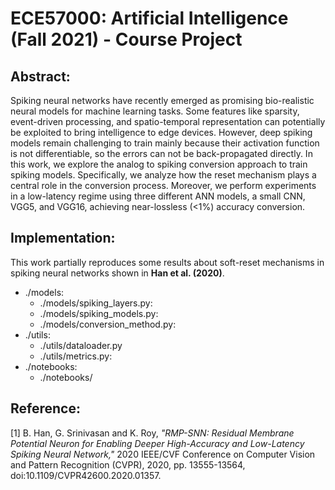 # ECE57000: Artificial Intelligence (Fall 2021) - Course Project

## Abstract:
Spiking neural networks have recently emerged as promising bio-realistic neural models 
for machine learning tasks. Some features like sparsity, event-driven processing, and 
spatio-temporal representation can potentially be exploited to bring intelligence to 
edge devices. However, deep spiking models remain challenging to train mainly because 
their activation function is not differentiable, so the errors can not be 
back-propagated directly. In this work, we explore the analog to spiking conversion 
approach to train spiking models. Specifically, we analyze how the reset mechanism 
plays a central role in the conversion process. Moreover, we perform experiments in a 
low-latency regime using three different ANN models, a small CNN, VGG5, and VGG16, 
achieving near-lossless (<1%) accuracy conversion.

## Implementation:
This work partially reproduces some results about soft-reset mechanisms in spiking 
neural networks shown in **Han et al. (2020)**. 

- ./models:
  - ./models/spiking_layers.py:
  - ./models/spiking_models.py:
  - ./models/conversion_method.py:  
- ./utils:
  - ./utils/dataloader.py
  - ./utils/metrics.py:  
- ./notebooks:
  - ./notebooks/

## Reference:
[1] B. Han, G. Srinivasan and K. Roy, *"RMP-SNN: Residual Membrane Potential Neuron for 
Enabling Deeper High-Accuracy and Low-Latency Spiking Neural Network,"* 2020 IEEE/CVF 
Conference on Computer Vision and Pattern Recognition (CVPR), 2020, pp. 13555-13564, 
doi:10.1109/CVPR42600.2020.01357.
